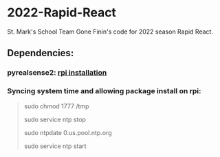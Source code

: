 # 2022-Rapid-React

St. Mark's School Team Gone Finin's code for 2022 season Rapid React. 

## Dependencies:

### pyrealsense2: [rpi installation](https://github.com/IntelRealSense/librealsense/blob/master/doc/installation_raspbian.md)

### Syncing system time and allowing package install on rpi:

> sudo chmod 1777 /tmp
> 
> sudo service ntp stop
> 
> sudo ntpdate 0.us.pool.ntp.org
> 
> sudo service ntp start

